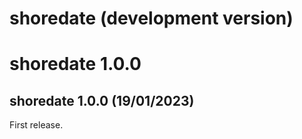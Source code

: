 # shoredate (development version)

# shoredate 1.0.0

## shoredate 1.0.0 (19/01/2023)
First release.
